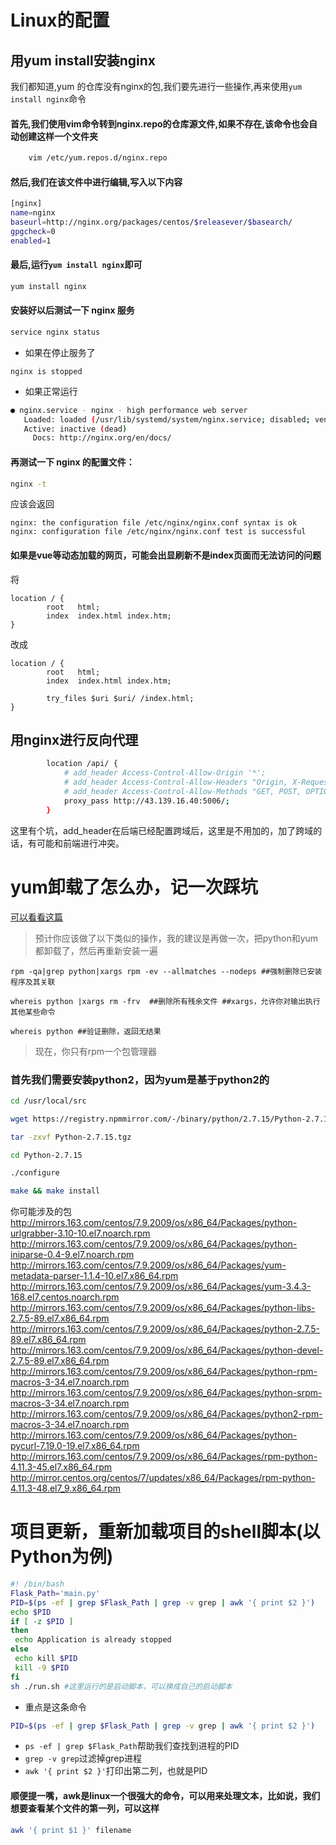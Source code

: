 # Linux的配置
## 用yum install安装nginx
我们都知道,yum 的仓库没有nginx的包,我们要先进行一些操作,再来使用`yum install nginx`命令
#### 首先,我们使用vim命令转到nginx.repo的仓库源文件,如果不存在,该命令也会自动创建这样一个文件夹
```bash
    vim /etc/yum.repos.d/nginx.repo
```

#### 然后,我们在该文件中进行编辑,写入以下内容
```bash
[nginx]
name=nginx
baseurl=http://nginx.org/packages/centos/$releasever/$basearch/
gpgcheck=0
enabled=1
```

#### 最后,运行`yum install nginx`即可
```bash
yum install nginx
```

#### 安装好以后测试一下 nginx 服务
```bash
service nginx status
```
- 如果在停止服务了
```
nginx is stopped
```

- 如果正常运行
```bash
● nginx.service - nginx - high performance web server
   Loaded: loaded (/usr/lib/systemd/system/nginx.service; disabled; vendor preset: disabled)
   Active: inactive (dead)
     Docs: http://nginx.org/en/docs/
```

#### 再测试一下 nginx 的配置文件：
```bash
nginx -t
```
应该会返回
```
nginx: the configuration file /etc/nginx/nginx.conf syntax is ok
nginx: configuration file /etc/nginx/nginx.conf test is successful
```

#### 如果是vue等动态加载的网页，可能会出显刷新不是index页面而无法访问的问题
将
```nginx
location / {
		root   html;
        index  index.html index.htm;
}
```
改成
```nginx 
location / {
		root   html;
        index  index.html index.htm;
         
        try_files $uri $uri/ /index.html;
}
```
## 用nginx进行反向代理
```sh
        location /api/ {
            # add_header Access-Control-Allow-Origin '*';
            # add_header Access-Control-Allow-Headers "Origin, X-Requested-With, Content-Type, Accept";
            # add_header Access-Control-Allow-Methods "GET, POST, OPTIONS"; #将头进行跨域的补充
            proxy_pass http://43.139.16.40:5006/;
        }
```
这里有个坑，add_header在后端已经配置跨域后，这里是不用加的，加了跨域的话，有可能和前端进行冲突。
# yum卸载了怎么办，记一次踩坑
[可以看看这篇](https://blog.csdn.net/weixin_40605941/article/details/122985982)
> 预计你应该做了以下类似的操作，我的建议是再做一次，把python和yum都卸载了，然后再重新安装一遍
```
rpm -qa|grep python|xargs rpm -ev --allmatches --nodeps ##强制删除已安装程序及其关联
 
whereis python |xargs rm -frv  ##删除所有残余文件 ##xargs，允许你对输出执行其他某些命令
 
whereis python ##验证删除，返回无结果
```

> 现在，你只有rpm一个包管理器
### 首先我们需要安装python2，因为yum是基于python2的
```bash
cd /usr/local/src

wget https://registry.npmmirror.com/-/binary/python/2.7.15/Python-2.7.15.tgz

tar -zxvf Python-2.7.15.tgz

cd Python-2.7.15

./configure

make && make install
```

你可能涉及的包
http://mirrors.163.com/centos/7.9.2009/os/x86_64/Packages/python-urlgrabber-3.10-10.el7.noarch.rpm
http://mirrors.163.com/centos/7.9.2009/os/x86_64/Packages/python-iniparse-0.4-9.el7.noarch.rpm
http://mirrors.163.com/centos/7.9.2009/os/x86_64/Packages/yum-metadata-parser-1.1.4-10.el7.x86_64.rpm
http://mirrors.163.com/centos/7.9.2009/os/x86_64/Packages/yum-3.4.3-168.el7.centos.noarch.rpm
http://mirrors.163.com/centos/7.9.2009/os/x86_64/Packages/python-libs-2.7.5-89.el7.x86_64.rpm
http://mirrors.163.com/centos/7.9.2009/os/x86_64/Packages/python-2.7.5-89.el7.x86_64.rpm 
http://mirrors.163.com/centos/7.9.2009/os/x86_64/Packages/python-devel-2.7.5-89.el7.x86_64.rpm
http://mirrors.163.com/centos/7.9.2009/os/x86_64/Packages/python-rpm-macros-3-34.el7.noarch.rpm 
http://mirrors.163.com/centos/7.9.2009/os/x86_64/Packages/python-srpm-macros-3-34.el7.noarch.rpm
http://mirrors.163.com/centos/7.9.2009/os/x86_64/Packages/python2-rpm-macros-3-34.el7.noarch.rpm
http://mirrors.163.com/centos/7.9.2009/os/x86_64/Packages/python-pycurl-7.19.0-19.el7.x86_64.rpm
http://mirrors.163.com/centos/7.9.2009/os/x86_64/Packages/rpm-python-4.11.3-45.el7.x86_64.rpm
http://mirror.centos.org/centos/7/updates/x86_64/Packages/rpm-python-4.11.3-48.el7_9.x86_64.rpm


# 项目更新，重新加载项目的shell脚本(以Python为例)
```bash
#! /bin/bash 
Flask_Path='main.py'
PID=$(ps -ef | grep $Flask_Path | grep -v grep | awk '{ print $2 }')
echo $PID
if [ -z $PID ]
then
 echo Application is already stopped
else
 echo kill $PID
 kill -9 $PID
fi
sh ./run.sh #这里运行的是启动脚本，可以换成自己的启动脚本
```

- 重点是这条命令
```bash
PID=$(ps -ef | grep $Flask_Path | grep -v grep | awk '{ print $2 }')
```

- `ps -ef | grep $Flask_Path`帮助我们查找到进程的PID
- `grep -v grep`过滤掉grep进程
- `awk '{ print $2 }'`打印出第二列，也就是PID

#### 顺便提一嘴，awk是linux一个很强大的命令，可以用来处理文本，比如说，我们想要查看某个文件的第一列，可以这样
```bash
awk '{ print $1 }' filename
```

